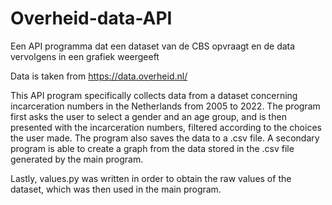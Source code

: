 # Overheid-data-API
Een API programma dat een dataset van de CBS opvraagt en de data vervolgens in een grafiek weergeeft

Data is taken from https://data.overheid.nl/

This API program specifically collects data from a dataset concerning incarceration numbers in the Netherlands from 2005 to 2022.
The program first asks the user to select a gender and an age group, and is then presented with the incarceration numbers, filtered according to the choices the user made.
The program also saves the data to a .csv file.
A secondary program is able to create a graph from the data stored in the .csv file generated by the main program.

Lastly, values.py was written in order to obtain the raw values of the dataset, which was then used in the main program.
